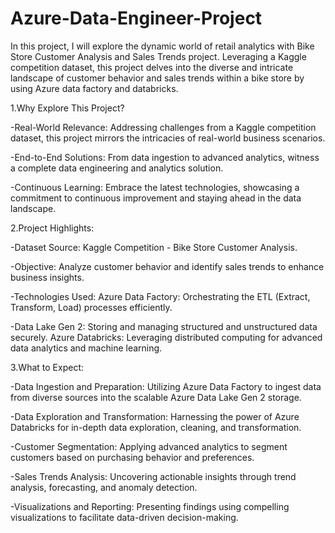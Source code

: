 # Azure-Data-Engineer-Project

In this project, I will explore the dynamic world of retail analytics with Bike Store Customer Analysis and Sales Trends project. Leveraging a Kaggle competition dataset, this project delves into the diverse and intricate landscape of customer behavior and sales trends within a bike store by using Azure data factory and databricks.

1.Why Explore This Project?

-Real-World Relevance: Addressing challenges from a Kaggle competition dataset, this project mirrors the intricacies of real-world business scenarios. 

-End-to-End Solutions: From data ingestion to advanced analytics, witness a complete data engineering and analytics solution. 

-Continuous Learning: Embrace the latest technologies, showcasing a commitment to continuous improvement and staying ahead in the data landscape.


2.Project Highlights:

-Dataset Source: Kaggle Competition - Bike Store Customer Analysis. 

-Objective: Analyze customer behavior and identify sales trends to enhance business insights. 

-Technologies Used: Azure Data Factory: Orchestrating the ETL (Extract, Transform, Load) processes efficiently. 

-Data Lake Gen 2: Storing and managing structured and unstructured data securely. Azure Databricks: Leveraging distributed computing for advanced data analytics and machine learning.


3.What to Expect:

-Data Ingestion and Preparation: Utilizing Azure Data Factory to ingest data from diverse sources into the scalable Azure Data Lake Gen 2 storage.

-Data Exploration and Transformation: Harnessing the power of Azure Databricks for in-depth data exploration, cleaning, and transformation.

-Customer Segmentation: Applying advanced analytics to segment customers based on purchasing behavior and preferences.

-Sales Trends Analysis: Uncovering actionable insights through trend analysis, forecasting, and anomaly detection.

-Visualizations and Reporting: Presenting findings using compelling visualizations to facilitate data-driven decision-making.
